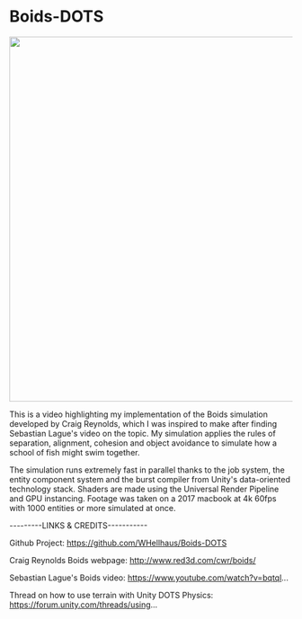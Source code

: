 # Boids-DOTS

<a href="https://www.youtube.com/watch?v=cIA_Ba_SDUk"><img src="https://img.youtube.com/vi/cIA_Ba_SDUk/0.jpg" width="650pxpx"></a>

This is a video highlighting my implementation of the Boids simulation developed by Craig Reynolds, which I was inspired to make after finding Sebastian Lague's video on the topic. My simulation applies the rules of separation, alignment, cohesion and object avoidance to simulate how a school of fish might swim together. 

The simulation runs extremely fast in parallel thanks to the job system, the entity component system and the burst compiler from Unity's data-oriented technology stack. Shaders are made using the Universal Render Pipeline and GPU instancing. Footage was taken on a 2017 macbook at 4k 60fps with 1000 entities or more simulated at once.

---------LINKS & CREDITS-----------

Github Project: https://github.com/WHellhaus/Boids-DOTS

Craig Reynolds Boids webpage: http://www.red3d.com/cwr/boids/

Sebastian Lague's Boids video: https://www.youtube.com/watch?v=bqtql...

Thread on how to use terrain with Unity DOTS Physics: https://forum.unity.com/threads/using...
